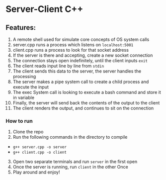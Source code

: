 # Server-Client C++

## Features:
1. A remote shell used for simulate core concepts of OS system calls
2. server.cpp runs a process which listens on `localhost:5001`
3. client.cpp runs a process to look for that socket address
4. If the server is there and accepting, create a new socket connection
5. The connection stays open indefinitely, until the client inputs `exit`
6. The client reads input line by line from `stdin`
7. The client sends this data to the server, the server handles the processing
8. The server makes a pipe system call to create a child process and execute the input
9. The exec System call is looking to execute a bash command and store it in variable
10. Finally, the server will send back the contents of the output to the client
11. The client renders the output, and continues to sit on the connection


### How to run
1. Clone the repo
2. Run the following commands in the directory to compile
  * `g++ server.cpp -o server`
  * `g++ client.cpp -o client`
3. Open two separate terminals and run `server` in the first open
4. Once the server is running, run `client` in the other Once
5. Play around and enjoy!
